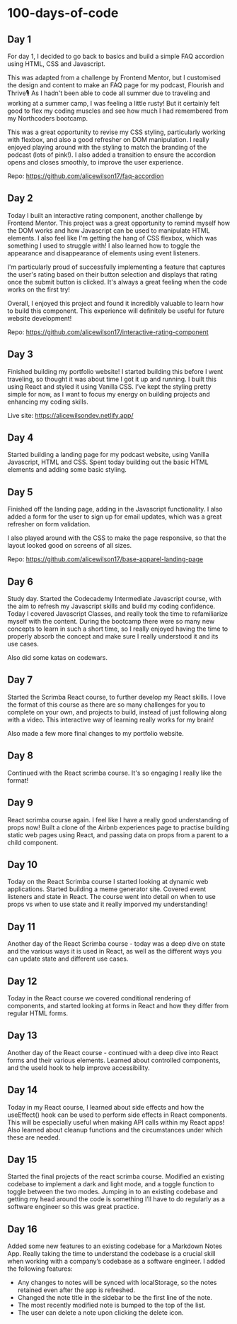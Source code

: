 # 100-days-of-code

## Day 1

For day 1, I decided to go back to basics and build a simple FAQ accordion using HTML, CSS and Javascript.

This was adapted from a challenge by Frontend Mentor, but I customised the design and content to make an FAQ page for my podcast, Flourish and Thrive🎙️
As I hadn't been able to code all summer due to traveling and working at a summer camp, I was feeling a little rusty! But it certainly felt good to flex my coding muscles and see how much I had remembered from my Northcoders bootcamp.

This was a great opportunity to revise my CSS styling, particularly working with flexbox, and also a good refresher on DOM manipulation. I really enjoyed playing around with the styling to match the branding of the podcast (lots of pink!). I also added a transition to ensure the accordion opens and closes smoothly, to improve the user experience.

Repo: https://github.com/alicewilson17/faq-accordion

## Day 2

Today I built an interactive rating component, another challenge by Frontend Mentor. This project was a great opportunity to remind myself how the DOM works and how Javascript can be used to manipulate HTML elements. I also feel like I'm getting the hang of CSS flexbox, which was something I used to struggle with! I also learned how to toggle the appearance and disappearance of elements using event listeners.

I'm particularly proud of successfully implementing a feature that captures the user's rating based on their button selection and displays that rating once the submit button is clicked. It's always a great feeling when the code works on the first try!

Overall, I enjoyed this project and found it incredibly valuable to learn how to build this component. This experience will definitely be useful for future website development!

Repo: https://github.com/alicewilson17/interactive-rating-component

## Day 3

Finished building my portfolio website! I started building this before I went traveling, so thought it was about time I got it up and running. I built this using React and styled it using Vanilla CSS. I’ve kept the styling pretty simple for now, as I want to focus my energy on building projects and enhancing my coding skills.

Live site: https://alicewilsondev.netlify.app/

## Day 4

Started building a landing page for my podcast website, using Vanilla Javascript, HTML and CSS. Spent today building out the basic HTML elements and adding some basic styling.

## Day 5

Finished off the landing page, adding in the Javascript functionality. I also added a form for the user to sign up for email updates, which was a great refresher on form validation. 

I also played around with the CSS to make the page responsive, so that the layout looked good on screens of all sizes.

Repo: https://github.com/alicewilson17/base-apparel-landing-page

## Day 6

Study day. Started the Codecademy Intermediate Javascript course, with the aim to refresh my Javascript skills and build my coding confidence. Today I covered Javascript Classes, and really took the time to refamiliarize myself with the content. During the bootcamp there were so many new concepts to learn in such a short time, so I really enjoyed having the time to properly absorb the concept and make sure I really understood it and its use cases.

Also did some katas on codewars.

## Day 7

Started the Scrimba React course, to further develop my React skills. I love the format of this course as there are so many challenges for you to complete on your own, and projects to build, instead of just following along with a video. This interactive way of learning really works for my brain!

Also made a few more final changes to my portfolio website.

## Day 8

Continued with the React scrimba course. It's so engaging I really like the format!

## Day 9

React scrimba course again. I feel like I have a really good understanding of props now! Built a clone of the Airbnb experiences page to practise building static web pages using React, and passing data on props from a parent to a child component.

## Day 10

Today on the React Scrimba course I started looking at dynamic web applications. Started building a meme generator site. Covered event listeners and state in React. The course went into detail on when to use props vs when to use state and it really imporved my understanding!

## Day 11

Another day of the React Scrimba course - today was a deep dive on state and the various ways it is used in React, as well as the different ways you can update state and different use cases.

## Day 12

Today in the React course we covered conditional rendering of components, and started looking at forms in React and how they differ from regular HTML forms.

## Day 13

Another day of the React course - continued with a deep dive into React forms and their various elements. Learned about controlled components, and the useId hook to help improve accessibility.

## Day 14

Today in my React course, I learned about side effects and how the useEffect() hook can be used to perform side effects in React components. This will be especially useful when making API calls within my React apps! Also learned about cleanup functions and the circumstances under which these are needed.

## Day 15 

Started the final projects of the react scrimba course. Modified an existing codebase to implement a dark and light mode, and a toggle function to toggle between the two modes. Jumping in to an existing codebase and getting my head around the code is something I’ll have to do regularly as a software engineer so this was great practice.

## Day 16 

Added some new features to an existing codebase for a Markdown Notes App. Really taking the time to understand the codebase is a crucial skill when working with a company’s codebase as a software engineer.
I added the following features:
- Any changes to notes will be synced with localStorage, so the notes retained even after the app is refreshed. 
- Changed the note title in the sidebar to be the first line of the note.
- The most recently modified note is bumped to the top of the list.
- The user can delete a note upon clicking the delete icon.
